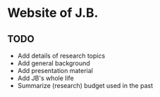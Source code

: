 # Website of J.B.


## TODO
- Add details of research topics
- Add general background
- Add presentation material
- Add JB's whole life
- Summarize (research) budget used in the past

